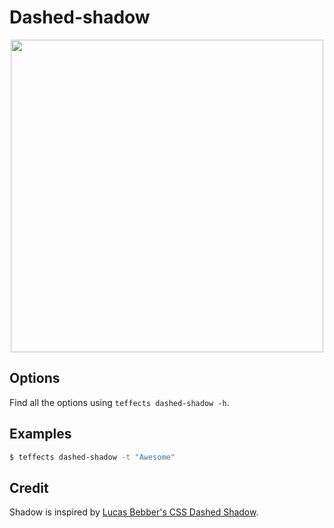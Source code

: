 # Dashed-shadow

<p align="center">
<img width="500" src="https://raw.githubusercontent.com/shinokada/teffects/main/images/dashed-shadow.gif" />
</p>

## Options

Find all the options using `teffects dashed-shadow -h`.

## Examples

```sh
$ teffects dashed-shadow -t "Awesome"
```

## Credit

Shadow is inspired by [Lucas Bebber's CSS Dashed Shadow](https://codepen.io/lbebber/pen/BzoHi).